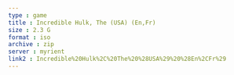 ```yaml
---
type : game
title : Incredible Hulk, The (USA) (En,Fr)
size : 2.3 G
format : iso
archive : zip
server : myrient
link2 : Incredible%20Hulk%2C%20The%20%28USA%29%20%28En%2CFr%29
---
```

